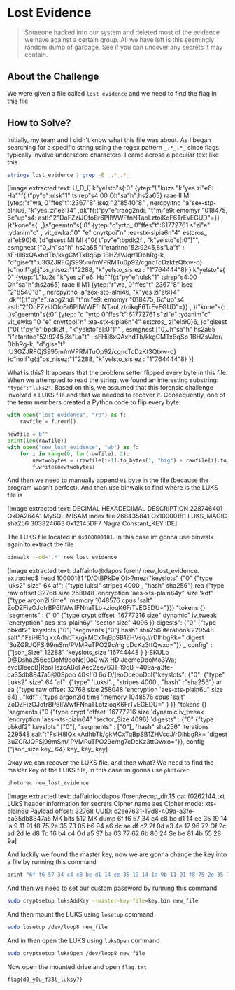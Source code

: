 # Lost Evidence
> Someone hacked into our system and deleted most of the evidence we have against a certain group. All we have left is this seemingly random dump of garbage. See if you can uncover any secrets it may contain.

## About the Challenge
We were given a file called `lost_evidence` and we need to find the flag in this file

## How to Solve?
Initially, my team and I didn't know what this file was about. As I began searching for a specific string using the regex pattern `_.*_.*_` since flags typically involve underscore characters. I came across a peculiar text like this

```bash
strings lost_evidence | grep -E _.*_.*_
```


[Image extracted text: U_D_I]
k"yelsto"s{:0"
{ytep:"L"kuzs
"k"yes
zi"e6:
Ha""f{:t"py"e":ulsk"1"
tsirep"s4:00
Oh"sa"h":hs2a65}
raae
II MI
{ytep:"r"wa,
0"ffes"t":2367"8"
isez
"2"8540"8" , nercpyitno
"a"sex-stp-alniu6, "k"yes_zi"e6:}4" ,dk"f{:t"py"e":raog2ndi, "t"mi"e9:
emomyr
"018475, 6c"up"s4:
astl:"2"DoFZziJOfoBr6PIIWWFfnNTaoLztoiKqF6TrEvEGUD"=}} , }t"kone"s{: ,}s"geemtn"s{:0"
{ytep:"c"yrtp_
0"ffes"t":61772761
s"zi"e" :ydanim"c" , vit_ewka:"0"
"e"
cnyrtpoi"n" :ea-stx-slpia6n"4"
estcros_
zi"el:90}6, }d"gisest
MI MI
{"0{
t"py"e":bpdk2f , "k"yelsto"s[:0"]"", esmgnest
["0,Jh"sa"h"
hs2a65
"i"etaritno"52:9245,8s"La"t" : sFHil8xQAxhdTb/kkgCMTxBqSp
1BHZsVJqr/1DbhRg-k, "d"gise"t":u3GZJRFQjS995m/mVPRMTu0p92/cgncTcDzktzQtxw-o}
}c"noif"g{:j"os_nisez:"1"2288, "k"yelsto_sis
ez : "1"764444"8} }
k"yelsto"s{
0"
{ytep:"L"ku2s
"k"yes
zi"e6:
Ha""f{:t"py"e":ulsk"1"
tsirep"s4:00
Oh"sa"h":hs2a65}
raae
II M1
{ytep:"r"wa,
0"ffes"t"
2367"8"
isez
"2"8540"8" , nercpyitno
'a"sex-stp-alni46, "k"yes
zi"e6:}4" ,dk"f{:t"py"e":raog2ndi
"t"mi"e9:
emomyr
"018475, 6c"up"s4
astl:"2"DoFZziJOfoBr6PlIWWFfnNTaoLztoikqF6TrEvEGUD"=}} , }t"kone"s{: ,}s"geemtn"s{:0"
{ytep:
"c
"yrtp
0"ffes"t":61772761
s"zi"e" :ydanim"c"
vit_ewka
"0
"e"
cnyrtpoi"n" :ea-stx-slpia6n"4"
estcros_
zi"el:90}6, }d"gisest
{"0{
t"py"e":bpdk2f , "k"yelsto"s[:0"]"" , esmgnest
["0,Jh"sa"h"
hs2a65
"i"etaritno"52:9245,8s"La"t" : sFHil8xQAxhdTb/kkgCMTxBqSp
1BHZsVJqr/ DbhRg-k, "d"gise"t" :U3GZJRFQjS995m/mVPRMTuOp92/cgncTcDzKt3Qtxw-o}
}c"noif"g{:j"os_nisez:"1"2288, "k"yelsto_sis
ez : "1"764444"8} }]


What is this? It appears that the problem setter flipped every byte in this file. When we attempted to read the string, we found an interesting substring: `"type":"luks2"`. Based on this, we assumed that this forensic challenge involved a LUKS file and that we needed to recover it. Consequently, one of the team members created a Python code to flip every byte:

```python
with open("lost_evidence", "rb") as f:
	rawfile = f.read()

newfile = b""
print(len(rawfile))
with open("new_lost_evidence", "wb") as f:
    for i in range(0, len(rawfile), 2):
        newtwobytes = (rawfile[i+1].to_bytes(1, "big") + rawfile[i].to_bytes(1, "big"))
        f.write(newtwobytes)
```

And then we need to manually append `01` byte in the file (because the program wasn't perfect). And then use binwalk to find where is the LUKS file is


[Image extracted text: DECIMAL
HEXADECIMAL
DESCRIPTION
228746401
OxDA264A1
MySQL
MISAM index
file
268435841
Ox10000181
LUKS_MAGIC sha256
303324663
0x12145DF7
Nagra Constant_KEY
IDE]


The LUKS file located in `0x100000181`. In this case im gonna use binwalk again to extract the file

```bash
binwalk --dd='.*' new_lost_evidence
```


[Image extracted text: daffainfo@dapos
foren/
new_lost_evidence. extracted$
head
10000181
'D/OtBPkDe Ol>?mez{"keyslots"
{"0"
{"type
luks2"
size"
64
af": {"type
luksl"
stripes
4000 , "hash"
sha256"}
rea
{"type
raw
offset
32768
size
258048
'encryption
'aes-xts-plain64y"
size
'kdf"
{"type
argon2i
time"
'memory
1048576
cpus
'salt"
ZoDZFizOJofrBP6IlWwfFNnaTLo+zioqK6FrTvEGEDU="}}}
"tokens
{}
'segments" : {"
0"
{"type
crypt
offset
'16777216
size"
dynamic"
iv_tweak
'encryption"
aes-xts-plain6y"
'sector
size"
4096
}}
digests": {"0"
{"type
pbkdf2"
keyslots
["0"]
'segments
["0"]
hash"
sha256
iterations
229548
salt":"FsiH81q
xxAdhbTk/gkMCxTqBpSB1ZHVsqJ/rDlhbgRk="
digest
'3uZGRJQFSj99mSm/PVMRuTPO29c/ng cDcKz3ttQwxo="}} _
config" : {"json_Size"
12288"
'keyslots_size
'16744448
} } SKULo D@Dsha256eoDoM9ooNc}0o0
wX HDIJeemeDdoMo3Wa; evoDleeoB|ReoHezoABoFAec2ee7631-19d8
~409a-a3fe-ca35db8847a5@0Spoo
40<!'0
6o D/]eoOcepoDoI{"keyslots": {"0": {"type"
Luks2"
size"
64
'af": {"type"
'Luksl" , "stripes
4000 , "hash" :"sha256"}
ar
ea
{"type
raw
offset
32768
size
258048
'encryption
'aes-xts-plain6u"
size
64} , "kdf"
{"type
argon2id
time
'memory
1048576
cpus
'salt"
ZoDZFizOJofrBP6IlWwfFNnaTLotzioqK6FrTvEGEDU=" } }}
"tokens
{}
'segments
{"0
{"type
crypt
'offset
'16777216
size
'dynamic
iv_tweak
'encryption
'aes-xts-piain64"
'sector_Size
4096}
'digests" : {"0"
{"type
pbkdf2"
keyslots"
["0"], "segments" : ["0"]_
'hash"
sha256"
iterations
229548
salt":"FsiH8lQx
xAdhbTk/gkMCxTqBpSB1ZHVsqJ/rDlhbgRk=
'digest
3uZGRJQFSj99mSm/ PVMRuTPO29c/ng7cDcKz3ttQwxo="}},
config
{"json_size
key_
64}
key_
key_
key]


Okay we can recover the LUKS file, and then what? We need to find the master key of the LUKS file, in this case im gonna use `photorec`

```bash
photorec new_lost_evidence
```


[Image extracted text: daffainfoddapos
/foren/recup_dir.1$
cat
f0262144.txt
LUkS
header
information
for secrets
Cipher
name
aes
Cipher mode:
xts-plain6u
Payload offset:
32768
UUID:
c2ee7631-19d8-409a-a3fe-ca35db8847a5
MK bits
512
MK dump
6f f6 57
34 c4 c8 be
d1
14
ee
35
19 14 la 9
11
91
f8 75 2e
35
73
05 b6
94
a6 dc
ae
df c2
2f 0d
a3
4e 17
96
72
Of 2c ad
2d
le d8 Tc 16 b4
c4 Od
a5 97 ba
03
77
62 6b 80 24 Se be 81
4b 55 28
9a]


And luckily we found the master key, now we are gonna change the key into a file by running this command

```bash
print "6f f6 57 34 c4 c8 be d1 14 ee 35 19 14 1a 9b 11 91 f8 75 2e 35 73 05 b6 94 a6 dc ae df c2 2f 0d a3 4e 17 96 72 0f 2c ad 2d 1e d8 7c 16 b4 c4 0d a5 97 ba 03 77 62 6b 80 24 5e be 81 4b 55 28 9a" | tr -d ' ' | xxd -r -ps > key.bin
```

And then we need to set our custom password by running this command

```bash
sudo cryptsetup luksAddKey --master-key-file=key.bin new_file
```

And then mount the LUKS using `losetup` command

```bash
sudo losetup /dev/loop8 new_file
```

And in then open the LUKS using `luksOpen` command

```bash
sudo cryptsetup luksOpen /dev/loop8 new_file
```

Now open the mounted drive and open `flag.txt`

```
flag{d0_y0u_f33l_luksy?}
```